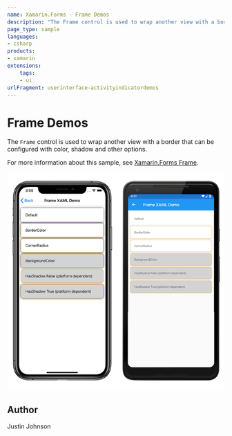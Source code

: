 ```yaml
---
name: Xamarin.Forms - Frame Demos
description: "The Frame control is used to wrap another view with a border that can be configured with color, shadow and other options."
page_type: sample
languages:
- csharp
products:
- xamarin
extensions:
    tags:
    - ui
urlFragment: userinterface-activityindicatordemos
---
```

# Frame Demos

The `Frame` control is used to wrap another view with a border that can be configured with color, shadow and other options.

For more information about this sample, see [Xamarin.Forms Frame](https://docs.microsoft.com/xamarin/xamarin-forms/user-interface/frame).

![Sample Frame demo application](Screenshots/01frame-demo.png "Sample Frame demo application")

## Author

Justin Johnson
